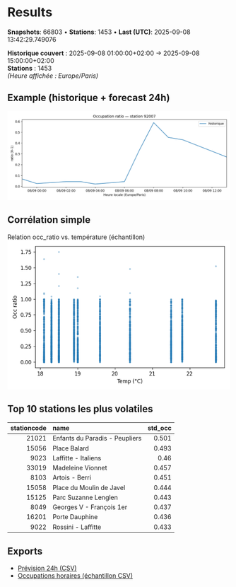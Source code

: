 # Results

**Snapshots**: 66803  •  **Stations**: 1453  •  **Last (UTC)**: 2025-09-08 13:42:29.749076

**Historique couvert** : 2025-09-08 01:00:00+02:00 → 2025-09-08 15:00:00+02:00  
**Stations** : 1453  
*(Heure affichée : Europe/Paris)*

## Example (historique + forecast 24h)
![sample](assets/sample_forecast.png)

## Corrélation simple
Relation occ_ratio vs. température (échantillon)
![occ vs temp](assets/occ_vs_temp.png)

## Top 10 stations les plus volatiles
|   stationcode | name                           |   std_occ |
|--------------:|:-------------------------------|----------:|
|         21021 | Enfants du Paradis - Peupliers |     0.501 |
|         15056 | Place Balard                   |     0.493 |
|          9023 | Laffitte - Italiens            |     0.46  |
|         33019 | Madeleine Vionnet              |     0.457 |
|          8103 | Artois - Berri                 |     0.451 |
|         15058 | Place du Moulin de Javel       |     0.444 |
|         15125 | Parc Suzanne Lenglen           |     0.443 |
|          8049 | Georges V - François 1er       |     0.437 |
|         16201 | Porte Dauphine                 |     0.436 |
|          9022 | Rossini - Laffitte             |     0.433 |

## Exports
- [Prévision 24h (CSV)](exports/velib_forecast_24h.csv)
- [Occupations horaires (échantillon CSV)](exports/velib_hourly.csv)